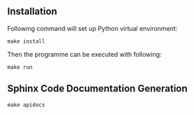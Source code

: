 ## Installation

Following command will set up Python virtual environment:

`make install`

Then the programme can be executed with following:

`make run`

## Sphinx Code Documentation Generation

`make apidocs`
